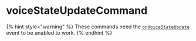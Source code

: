 # voiceStateUpdateCommand

{% hint style="warning" %}
These commands need the [`onVoiceStateUpdate`](../guides/client-events.md) event to be anabled to work.
{% endhint %}

